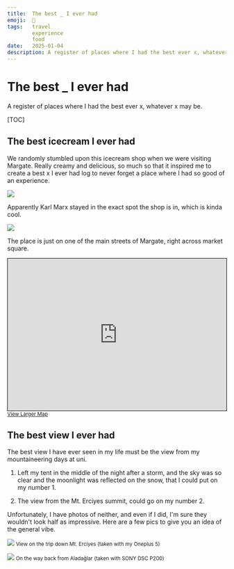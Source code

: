 ```yaml
---
title:  The best _ I ever had
emoji:  🥇
tags:   travel
        experience
        food
date:   2025-01-04
description: A register of places where I had the best ever x, whatever x may be.
---
```


# The best _ I ever had

A register of places where I had the best ever x, whatever x may be.

[TOC]

## The best icecream I ever had

We randomly stumbled upon this icecream shop when we were visiting Margate. Really creamy and delicious, 
so much so that it inspired me to create a best x I ever had log to never forget a place where I had so
good of an experience.

![](https://github.com/user-attachments/assets/bf7b51f7-2d8f-4345-aef0-98660309998f)

Apparently Karl Marx stayed in the exact spot the shop is in, which is kinda cool.

![](https://github.com/user-attachments/assets/ba8c9021-e29f-48eb-adeb-d9e0abaef6bf)

The place is just on one of the main streets of Margate, right across market square.

<iframe height="350" src="https://www.openstreetmap.org/export/embed.html?bbox=1.3800582289695742%2C51.38851636998649%2C1.3812866806983948%2C51.39004117235367&amp;layer=mapnik&amp;marker=51.38927877752174%2C1.3806724548339844" style="border: 1px solid black;width:100%"></iframe><br/><small><a href="https://www.openstreetmap.org/?mlat=51.389279&amp;mlon=1.380672#map=19/51.389279/1.380672">View Larger Map</a></small>

## The best view I ever had

The best view I have ever seen in my life must be the view from my mountaineering days at uni.

1. Left my tent in the middle of the night after a storm, and the sky was so clear and the moonlight was reflected on the snow, that I could put on my number 1.

2. The view from the Mt. Erciyes summit, could go on my number 2.

Unfortunately, I have photos of neither, and even if I did, I'm sure they wouldn't look half as impressive. Here are a few pics to give you an idea of the general vibe.

![](https://github.com/user-attachments/assets/b8b6ec8f-d9e9-46ce-b195-7b82ae8344d0)
<small>View on the trip down Mt. Erciyes (taken with my Oneplus 5)</small>

![](https://github.com/user-attachments/assets/4614a3f3-c002-4cd0-9eea-1660ca26ff2c)
<small>On the way back from Aladağlar (taken with SONY DSC P200)</small>
